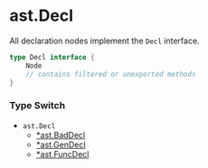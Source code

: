 ast.Decl
========

All declaration nodes implement the `Decl` interface.

```go
type Decl interface {
	Node
	// contains filtered or unexported methods
}
```

### Type Switch

-	`ast.Decl`
	-	[*ast.BadDecl](./BadDecl.md)
	-	[*ast.GenDecl](./GenDecl.md)
	-	[*ast.FuncDecl](./FuncDecl.md)
